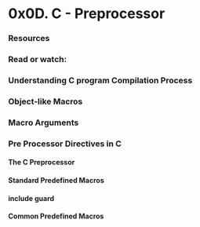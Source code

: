 # 0x0D. C - Preprocessor
### Resources
### Read or watch:

### Understanding C program Compilation Process
### Object-like Macros
### Macro Arguments
### Pre Processor Directives in C
#### The C Preprocessor
#### Standard Predefined Macros
#### include guard
#### Common Predefined Macros
